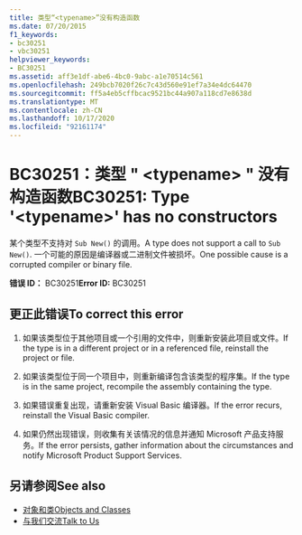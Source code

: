 ```yaml
---
title: 类型“<typename>”没有构造函数
ms.date: 07/20/2015
f1_keywords:
- bc30251
- vbc30251
helpviewer_keywords:
- BC30251
ms.assetid: aff3e1df-abe6-4bc0-9abc-a1e70514c561
ms.openlocfilehash: 249bcb7020f26c7c43d560e91ef7a34e4dc64470
ms.sourcegitcommit: ff5a4eb5cffbcac9521bc44a907a118cd7e8638d
ms.translationtype: MT
ms.contentlocale: zh-CN
ms.lasthandoff: 10/17/2020
ms.locfileid: "92161174"
---
```

# <a name="bc30251-type-typename-has-no-constructors"></a><span data-ttu-id="7a075-102">BC30251：类型 " \<typename> " 没有构造函数</span><span class="sxs-lookup"><span data-stu-id="7a075-102">BC30251: Type '\<typename>' has no constructors</span></span>

<span data-ttu-id="7a075-103">某个类型不支持对 `Sub New()` 的调用。</span><span class="sxs-lookup"><span data-stu-id="7a075-103">A type does not support a call to `Sub New()`.</span></span> <span data-ttu-id="7a075-104">一个可能的原因是编译器或二进制文件被损坏。</span><span class="sxs-lookup"><span data-stu-id="7a075-104">One possible cause is a corrupted compiler or binary file.</span></span>

 <span data-ttu-id="7a075-105">**错误 ID：** BC30251</span><span class="sxs-lookup"><span data-stu-id="7a075-105">**Error ID:** BC30251</span></span>

## <a name="to-correct-this-error"></a><span data-ttu-id="7a075-106">更正此错误</span><span class="sxs-lookup"><span data-stu-id="7a075-106">To correct this error</span></span>

1. <span data-ttu-id="7a075-107">如果该类型位于其他项目或一个引用的文件中，则重新安装此项目或文件。</span><span class="sxs-lookup"><span data-stu-id="7a075-107">If the type is in a different project or in a referenced file, reinstall the project or file.</span></span>

2. <span data-ttu-id="7a075-108">如果该类型位于同一个项目中，则重新编译包含该类型的程序集。</span><span class="sxs-lookup"><span data-stu-id="7a075-108">If the type is in the same project, recompile the assembly containing the type.</span></span>

3. <span data-ttu-id="7a075-109">如果错误重复出现，请重新安装 Visual Basic 编译器。</span><span class="sxs-lookup"><span data-stu-id="7a075-109">If the error recurs, reinstall the Visual Basic compiler.</span></span>

4. <span data-ttu-id="7a075-110">如果仍然出现错误，则收集有关该情况的信息并通知 Microsoft 产品支持服务。</span><span class="sxs-lookup"><span data-stu-id="7a075-110">If the error persists, gather information about the circumstances and notify Microsoft Product Support Services.</span></span>

## <a name="see-also"></a><span data-ttu-id="7a075-111">另请参阅</span><span class="sxs-lookup"><span data-stu-id="7a075-111">See also</span></span>

- [<span data-ttu-id="7a075-112">对象和类</span><span class="sxs-lookup"><span data-stu-id="7a075-112">Objects and Classes</span></span>](../../programming-guide/language-features/objects-and-classes/index.md)
- [<span data-ttu-id="7a075-113">与我们交流</span><span class="sxs-lookup"><span data-stu-id="7a075-113">Talk to Us</span></span>](/visualstudio/ide/feedback-options)
